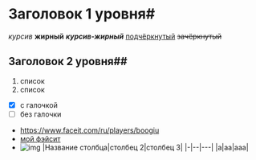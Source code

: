 # Заголовок 1 уровня#
*курсив*
**жирный**
***курсив-жирный***
<ins>подчёркнутый</ins>
~~зачёркнутый~~
## Заголовок 2 уровня##
1. список
2. список
- [x] с галочкой
- [ ] без галочки
+ <https://www.faceit.com/ru/players/boogiu>
+ [мой фэйсит](https://www.faceit.com/ru/players/boogiu "Faceit")
+ ![img](https://yt3.googleusercontent.com/jV61LViRkppHfmncsnbYabsx4ycjofzEQHxz5luBHCQHgcnm4cPSi7jjWlC3cH47d7-tgFwcww=s900-c-k-c0x00ffffff-no-rj)
|Название столбца|столбец 2|столбец 3|
|-|--|---|
|a|aa|aaa|
